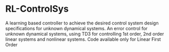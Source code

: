 # RL-ControlSys
A learning based controller to achieve the desired control system design specifications for unknown dynamical systems. 
An error control for unknown dynamical systems, using TD3 for controlling 1st order, 2nd order linear systems and nonlinear systems.
Code available only for Linear First Order
